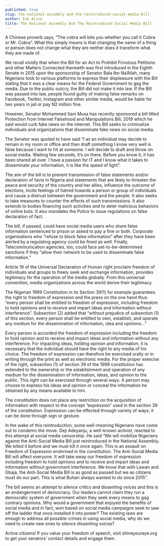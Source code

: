 ```yaml
---
published: true
slug: the-national-assembly-and-the-reintroduced-social-media-bill
author: Eze Alice
title: The National Assembly And The Reintroduced Social Media Bill
---
```

A Chinese proverb says, “The cobra will bite you whether you call it Cobra or Mr. Cobra”. What this simply means is that changing the name of a thing or person does not change what they are neither does it transform what they are made of.

We recall vividly that when the Bill for an Act to Prohibit Frivolous Petitions and other Matters Connected therewith was first introduced in the Eighth Senate in 2015 upon the sponsorship of Senator Bala Ibn Na’Allah, many Nigerians took to various platforms to express their displeasure with the Bill stating that it was a clear means for the Federal Government to gag the media. Due to the public outcry, the Bill did not make it into law. If the Bill was passed into law, people found guilty of making false remarks on Facebook, Twitter, Instagram and other similar media, would be liable for two years in jail or pay N2 million fine.

However, Senator Mohammed Sani Musa has recently sponsored a bill titled Protection from Internet Falsehood and Manipulations Bill, 2019 which he said would curb fake news on the internet. This Bill seeks to criminalize individuals and organizations that disseminate fake news on social media. 

The Senator was quoted to have said “I as an individual may decide to remain in my room or office and then draft something I know very well is false because I want to hit at someone. I will decide to draft and throw on social media. Waiting few seconds, it’s on there. Before you know it, it has been shared all over. I have a passion for IT and I know what it takes to disseminate your information, it is like the speed of light”. 

The aim of the bill is to prevent transmission of false statements and/or declaration of facts in Nigeria and statements that are likely to threaten the peace and security of the country and her allies, influence the outcome of elections, incite feelings of hatred towards a person or group of individuals and cause a distrust between the government and the people. It also seeks to take measures to counter the effects of such transmissions. It also extends to bodies financing such activities and to deter malicious behaviors of online bots. It also mandates the Police to issue regulations on false declaration of fact.

The bill, if passed, could have social media users who share false information sentenced to prison or asked to pay a fine or both. Corporate organisations who “refuse to block false information” after they have been alerted by a regulating agency could be fined as well. Finally, Telecommunication agencies, too, could face yet-to-be-determined sanctions if they “allow their network to be used to disseminate false information.”

Article 19 of the Universal Declaration of Human right proclaim freedom of individuals and groups to freely seek and exchange information, provides legitimacy for the operation of the media globally. From this universal convention, media organizations across the world derive their legitimacy. 

The Nigerian 1999 Constitution in its Section 39(1) for example guarantees the right to freedom of expression and the press on the one hand thus: “every person shall be entitled to freedom of expression, including freedom to hold opinions and to receive and impart ideas and information without interference”. Subsection (2) added that “without prejudice of subsection (1) of this section, every person shall be entitled to own, establish, and operate any medium for the dissemination of information, idea and opinions…” 

Every person is accorded the freedom of expression including the freedom to hold opinion and to receive and impact ideas and information without any interference. For impacting ideas, holding opinion and information, it is necessary that the individual should have the right to any media of his choice. The freedom of expression can therefore be exercised orally or in writing through the print as well as electronic media. For the proper exercise of the right, subsection (1) of section 39 of the 1999 constitution has extended to the ownership or the establishment and operation of any medium for the dissemination of information, ideas, and opinion to the public. This right can be exercised through several ways. A person may choose to express his ideas and opinion or conceal the information he obtained by any means available to him. 

The constitution does not place any restriction on the acquisition of information with respect to the concept “expression” used in the section 39 of the constitution. Expression can be effected through variety of ways; it can be done through sign or gesture. 

In the wake of this reintroduction, some well-meaning Nigerians have come out to condemn the move. Deji Adeyanju, a well-known activist, reacted to this attempt at social media censorship. He said “We will mobilize Nigerians against the Anti-Social Media Bill just reintroduced in the National Assembly. We killed it before and we must kill it once again. This is an assault on Freedom of Expression enshrined in the constitution. The Anti-Social Media Bill will affect everyone. It will take away our freedom of expression including freedom to hold opinions and to receive and impart ideas and information without government interference. We know that with Lawan and Gbaja, the Anti-Social Media Bill is as good as passed but we as citizens must do our part. This is what Buhari always wanted to do since 2015”. 

The bill seems an attempt to silence critics and dissenting voices and this is an endangerment of democracy. Our leaders cannot claim they run a democratic system of government when they seek every means to gag contrary opinions. Why would a government that enjoyed the benefits of social media and in fact, won based on social media campaigns seek to saw off the ladder that once installed it into power?
The existing laws are enough to address all possible crimes in using social media, why do we need to create new ones to silence dissenting voices?

Active citizens! If you value your freedom of speech, visit shineyoureye.org to get your senators’ contact details and engage them.



